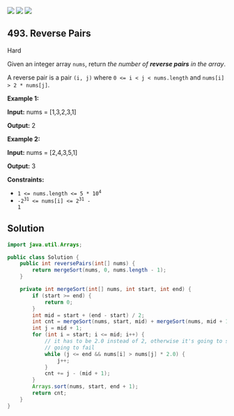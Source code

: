 [![](https://img.shields.io/github/stars/javadev/LeetCode-in-Java?label=Stars&style=flat-square)](https://github.com/javadev/LeetCode-in-Java)
[![](https://img.shields.io/github/forks/javadev/LeetCode-in-Java?label=Fork%20me%20on%20GitHub%20&style=flat-square)](https://github.com/javadev/LeetCode-in-Java/fork)
[![](https://img.shields.io/badge/-LeetCode%20in%20Kotlin-blue?style=flat-square)](https://github.com/javadev/LeetCode-in-Kotlin)

## 493\. Reverse Pairs

Hard

Given an integer array `nums`, return _the number of **reverse pairs** in the array_.

A reverse pair is a pair `(i, j)` where `0 <= i < j < nums.length` and `nums[i] > 2 * nums[j]`.

**Example 1:**

**Input:** nums = [1,3,2,3,1]

**Output:** 2

**Example 2:**

**Input:** nums = [2,4,3,5,1]

**Output:** 3

**Constraints:**

*   <code>1 <= nums.length <= 5 * 10<sup>4</sup></code>
*   <code>-2<sup>31</sup> <= nums[i] <= 2<sup>31</sup> - 1</code>

## Solution

```java
import java.util.Arrays;

public class Solution {
    public int reversePairs(int[] nums) {
        return mergeSort(nums, 0, nums.length - 1);
    }

    private int mergeSort(int[] nums, int start, int end) {
        if (start >= end) {
            return 0;
        }
        int mid = start + (end - start) / 2;
        int cnt = mergeSort(nums, start, mid) + mergeSort(nums, mid + 1, end);
        int j = mid + 1;
        for (int i = start; i <= mid; i++) {
            // it has to be 2.0 instead of 2, otherwise it's going to stack overflow, i.e. test3 is
            // going to fail
            while (j <= end && nums[i] > nums[j] * 2.0) {
                j++;
            }
            cnt += j - (mid + 1);
        }
        Arrays.sort(nums, start, end + 1);
        return cnt;
    }
}
```